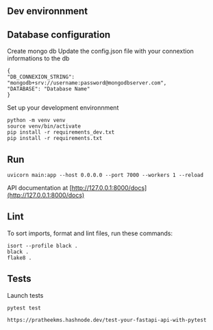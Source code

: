 ## Dev environnment

## Database configuration
Create mongo db 
Update the config.json file with your connextion informations to the db
```
{
"DB_CONNEXION_STRING": "mongodb+srv://username:password@mongodbserver.com",
"DATABASE": "Database Name"
}
```

Set up your development environnment 
```
python -m venv venv
source venv/bin/activate
pip install -r requirements_dev.txt
pip install -r requirements.txt 
```


## Run
```
uvicorn main:app --host 0.0.0.0 --port 7000 --workers 1 --reload
```
API documentation  at [http://127.0.0.1:8000/docs](http://127.0.0.1:8000/docs)

## Lint
To sort imports, format and lint files, run these commands:
```
isort --profile black .
black .
flake8 .
```

## Tests 
Launch tests
```
pytest test

https://pratheekms.hashnode.dev/test-your-fastapi-api-with-pytest
```
